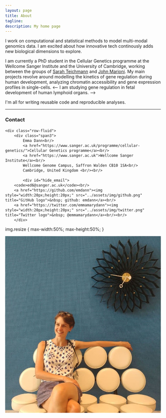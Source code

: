 ```yaml
---
layout: page
title: About
tagline: 
description: My home page
---
```


I work on computational and statistical methods to model multi-modal genomics data. I am excited about how innovative tech continously adds new biological dimensions to explore.   

I am currently a PhD student in the Cellular Genetics programme at the Wellcome Sanger Institute and the University of Cambridge, working between the groups of [Sarah Teichmann](http://www.teichlab.org/) and [John Marioni](https://www.ebi.ac.uk/research/marioni). My main projects revolve around modelling the kinetics of gene regulation during human development, analyzing chromatin accessibility and gene expression profiles in single-cells. 
<-- I am studying gene regulation in fetal development of human lymphoid organs. -->



I'm all for writing reusable code and reproducible analyses.

--- 

<div class="container">
<h3><a name="Contact"></a>Contact</h3>

    <div class="row-fluid">
        <div class="span3">
            Emma Dann<br/>
            <a href="https://www.sanger.ac.uk/programme/cellular-genetics/">Cellular Genetics programme</a><br/>
            <a href="https://www.sanger.ac.uk">Wellcome Sanger Institute</a><br/>
            Wellcome Genome Campus, Saffron Walden CB10 1SA<br/>
            Cambridge, United Kingdom <br/><br/>

            <div id="hide_email">
        <code>ed6@sanger.ac.uk</code><br/>
        <a href="https://github.com/emdann"><img style="width:20px;height:20px;" src="../assets/img/github.png" title="GitHub logo">&nbsp; github: emdann</a><br/>
        <a href="https://twitter.com/emmamarydann"><img style="width:20px;height:20px;" src="../assets/img/twitter.png" title="Twitter logo">&nbsp; @emmamarydann</a><br/><br/>
        </div>

img.resize {
  max-width:50%;
  max-height:50%;
}
        <div class="span5">
            <img class="resize" src="assets/img/edann.jpg" title="My pic" alt="Emma Dann">
        </div>
    </div>
</div>
